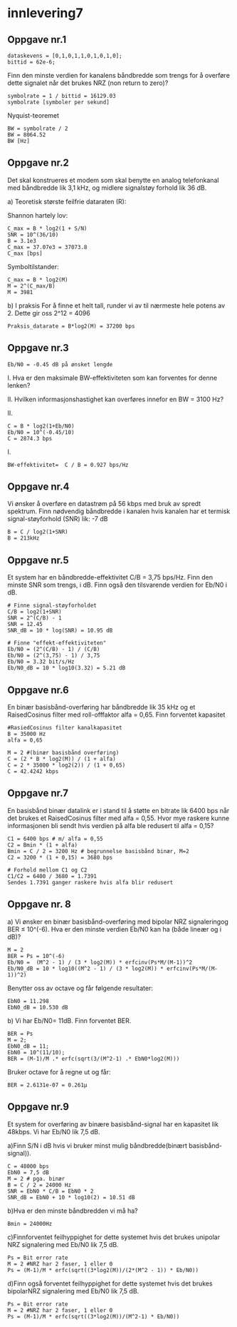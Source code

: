 # innlevering7

## Oppgave nr.1

	dataskevens = [0,1,0,1,1,0,1,0,1,0];
	bittid = 62e-6;

Finn den minste verdien for kanalens båndbredde som trengs for å overføre dette signalet når det brukes NRZ (non return to zero)?

	symbolrate = 1 / bittid = 16129.03
 	symbolrate [symboler per sekund]

Nyquist-teoremet

	BW = symbolrate / 2
 	BW = 8064.52
  	BW [Hz]


## Oppgave nr.2
Det skal konstrueres et modem som skal benytte en analog telefonkanal med båndbredde lik 3,1 kHz, og midlere signalstøy forhold lik 36 dB.

a) Teoretisk største feilfrie dataraten (R):
	
Shannon hartely lov:

	C_max = B * log2(1 + S/N)
 	SNR = 10^(36/10)
   	B = 3.1e3
    C_max = 37.07e3 = 37073.8
    C_max [bps]

Symboltilstander:

    C_max = B * log2(M)
    M = 2^(C_max/B)
    M = 3981
    
b) I praksis
For å finne et helt tall, runder vi av til nærmeste hele potens av 2. Dette gir oss 2^12 = 4096

	Praksis_datarate = B*log2(M) = 37200 bps

  	
## Oppgave nr.3

	Eb/N0 = -0.45 dB på ønsket lengde

I. Hva er den maksimale BW-effektiviteten som kan forventes for denne lenken?

II. Hvilken informasjonshastighet kan overføres innefor en BW = 3100 Hz?
	
II.

	C = B * log2(1+Eb/N0)
 	Eb/N0 = 10^(-0.45/10)
 	C = 2874.3 bps

I.

	BW-effektivitet=  C / B = 0.927 bps/Hz
 	

## Oppgave nr.4

Vi ønsker å overføre en datastrøm på 56 kbps med bruk av spredt spektrum. Finn nødvendig båndbredde i kanalen hvis kanalen har et termisk signal-støyforhold (SNR) lik: -7 dB

	B = C / log2(1+SNR)
 	B = 213kHz

## Oppgave nr.5

Et system har en båndbredde-effektivitet C/B = 3,75 bps/Hz. Finn den minste SNR som trengs, i dB. Finn også den tilsvarende verdien for Eb/N0 i dB.

	# Finne signal-støyforholdet
 	C/B = log2(1+SNR)
 	SNR = 2^(C/B) - 1
  	SNR = 12.45 
   	SNR_dB = 10 * log(SNR) = 10.95 dB

    # Finne "effekt-effektiviteten"
 	Eb/N0 = (2^(C/B) - 1) / (C/B)
 	Eb/N0 = (2^(3,75) - 1) / 3,75
  	Eb/N0 = 3.32 bit/s/Hz
   	Eb/N0_dB = 10 * log10(3.32) = 5.21 dB
    	

## Oppgave nr.6

En binær basisbånd-overføring har båndbredde lik 35 kHz og et RaisedCosinus filter med roll-offfaktor alfa = 0,65. Finn forventet kapasitet

	#RasiedCosinus filter kanalkapasitet
	B = 35000 Hz
 	alfa = 0,65
  
  	M = 2 #(binær basisbånd overføring)
  	C = (2 * B * log2(M)) / (1 + alfa)
   	C = 2 * 35000 * log2(2)) / (1 + 0,65)
    C = 42.4242 kbps

## Oppgave nr.7
En basisbånd binær datalink er i stand til å støtte en bitrate lik 6400 bps når det brukes et RaisedCosinus filter med  alfa = 0,55. Hvor mye raskere kunne informasjonen bli sendt hvis verdien på alfa ble redusert til  alfa = 0,15?

	C1 = 6400 bps # m/ alfa = 0,55
 	C2 = Bmin * (1 + alfa)
  	Bmin = C / 2 = 3200 Hz # begrunnelse basisbånd binær, M=2
   	C2 = 3200 * (1 + 0,15) = 3680 bps
    
    # Forhold mellom C1 og C2
    C1/C2 = 6400 / 3680 = 1.7391
    Sendes 1.7391 ganger raskere hvis alfa blir redusert
 	

## Oppgave nr. 8
a) Vi ønsker en binær basisbånd-overføring med bipolar NRZ signaleringog BER ≤ 10^(-6). Hva er den minste verdien Eb/N0 kan ha (både lineær og i dB)?

	M = 2
 	BER = Ps = 10^(-6)
  	Eb/N0 =  (M^2 - 1) / (3 * log2(M)) * erfcinv(Ps*M/(M-1))^2
   	Eb/N0_dB = 10 * log10((M^2 - 1) / (3 * log2(M)) * erfcinv(Ps*M/(M-1))^2)

Benytter oss av octave og får følgende resultater:
	
 	EbN0 = 11.298
 	EbN0_dB = 10.530 dB
	

b) Vi har Eb/N0= 11dB. Finn forventet BER.
	
 	BER = Ps
  	M = 2;
	EbN0_dB = 11;
	EbN0 = 10^(11/10);
	BER = (M-1)/M .* erfc(sqrt(3/(M^2-1) .* EbN0*log2(M)))

Bruker octave for å regne ut og får:
	
 	BER = 2.6131e-07 = 0.261µ

## Oppgave nr.9
Et system for overføring av binære basisbånd-signal har en kapasitet lik 48kbps. Vi har Eb/N0 lik 7,5 dB. 

a)Finn S/N i dB hvis vi bruker minst mulig båndbredde(binært basisbånd-signal)).

	C = 48000 bps
 	EbN0 = 7,5 dB
  	M = 2 # pga. binær
   	B = C / 2 = 24000 Hz
    SNR = EbN0 * C/B = EbN0 * 2
    SNR_dB = EbN0 + 10 * log10(2) = 10.51 dB

b)Hva er den minste båndbredden vi må ha?

	Bmin = 24000Hz

c)Finnforventet feilhyppighet for dette systemet hvis det brukes unipolar NRZ signalering med Eb/N0 lik 7,5 dB.

	Ps = Bit error rate
 	M = 2 #NRZ har 2 faser, 1 eller 0
 	Ps = (M-1)/M * erfc(sqrt((3*log2(M))/(2*(M^2 - 1)) * Eb/N0))
	
  	

d)Finn også forventet feilhyppighet for dette systemet hvis det brukes bipolarNRZ signalering med Eb/N0 lik 7,5 dB. 

	Ps = Bit error rate
 	M = 2 #NRZ har 2 faser, 1 eller 0
 	Ps = (M-1)/M * erfc(sqrt((3*log2(M))/(M^2-1) * Eb/N0))
	
 	





